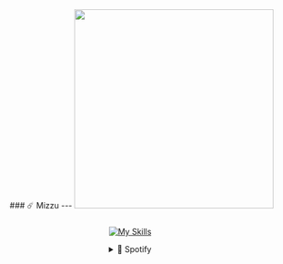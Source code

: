 <div align="center">
  
<!--Img-->



<div align="right">
### ☄️ Mizzu
---
  <img height="350" src="https://media1.tenor.com/m/C15tjfXOQXsAAAAC/anime-kimi-no-na-wa.gif"  />
</div>

###
<!--Icons-->
  
[![My Skills](https://skillicons.dev/icons?i=html,css,bootstrap,tailwind,js,python)](https://skillicons.dev)


<details>
  <summary>🎵 Spotify</summary>
  
![Alt text](https://spotify-recently-played-readme.vercel.app/api?user=31t5ldnl22dk6cziqtedriwbgera)
</details>
</div>


